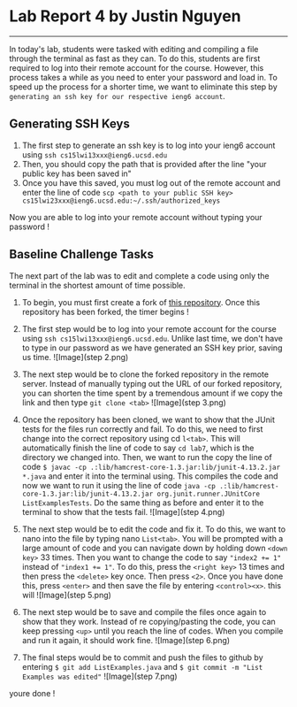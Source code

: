 # Lab Report 4 by Justin Nguyen
---
In today's lab, students were tasked with editing and compiling a file through the terminal as fast as they can.
To do this, students are first required to log into their remote account for the course. However, this process 
takes a while as you need to enter your password and load in. To speed up the process for a shorter time, we
want to eliminate this step by `generating an ssh key for our respective ieng6 account`. 

## Generating SSH Keys
1. The first step to generate an ssh key is to log into your ieng6 account using `ssh cs15lwi13xxx@ieng6.ucsd.edu`
2. Then, you should copy the path that is provided after the line "your public key has been saved in"
3. Once you have this saved, you must log out of the remote account and enter the line of code 
   `scp <path to your public SSH key> cs15lwi23xxx@ieng6.ucsd.edu:~/.ssh/authorized_keys`
   
Now you are able to log into your remote account without typing your password !

## Baseline Challenge Tasks
The next part of the lab was to edit and complete a code using only the terminal in the shortest amount of time possible. 

1. To begin, you must first create a fork of [this repository](https://github.com/ucsd-cse15l-w23/lab7). 
Once this repository has been forked, the timer begins !

2. The first step would be to log into your remote account for the course using `ssh cs15lwi13xxx@ieng6.ucsd.edu`. Unlike 
last time, we don't have to type in our password as we have generated an SSH key prior, saving us time. 
![Image](step 2.png)

3. The next step would be to clone the forked repository in the remote server. Instead of manually typing out the URL of 
our forked repository, you can shorten the time spent by a tremendous amount if we copy the link and then type `git clone <tab>`
![Image](step 3.png)

4. Once the repository has been cloned, we want to show that the JUnit tests for the files run correctly and fail. To do this, we need 
to first change into the correct repository using cd `l<tab>`. This will automatically finish the line of code to say `cd lab7`, which is the directory we changed into. Then, we want to run the copy the line of code `$ javac -cp .:lib/hamcrest-core-1.3.jar:lib/junit-4.13.2.jar *.java` and enter it into the terminal using. This compiles the code and now we want to run it using the line of code 
`java -cp .:lib/hamcrest-core-1.3.jar:lib/junit-4.13.2.jar org.junit.runner.JUnitCore ListExamplesTests`. Do the same thing as before and enter it to the terminal to show that the tests fail.
![Image](step 4.png)

5. The next step would be to edit the code and fix it. To do this, we want to nano into the file by typing nano `List<tab>`. You will be prompted with a large amount of code and you can navigate down by holding down `<down key>` 33 times. Then you want to change the code to say `"index2 += 1"` instead of `"index1 += 1"`. To do this, press the `<right key>` 13 times and then press the `<delete>` key once. Then press `<2>`. Once you have done this, press `<enter>` and then save the file by entering `<control><x>`. this will 
![Image](step 5.png)

6. The next step would be to save and compile the files once again to show that they work. Instead of re copying/pasting the code, you can 
keep pressing `<up>` until you reach the line of codes. When you compile and run it again, it should work fine.
![Image](step 6.png)
   
7. The final steps would be to commit and push the files to github by entering `$ git add ListExamples.java` and `$ git commit -m "List Examples was edited"`
![Image](step 7.png)
    
youre done !

